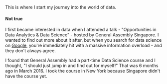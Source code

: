 This is where I start my journey into the world of data.

#### Not true
I first became interested in data when I attended a talk - "Opportunities in Data Analytics & Data Science" - hosted by General Assembly Singapore. I wanted to find out more about it after, but when you search for data science on [Google](https://www.google.com/webhp?sourceid=chrome-instant&ion=1&espv=2&ie=UTF-8#q=data%20science), you're immediately hit with a massive information overload - and they don't always agree. 

I found that General Assembly had a part-time Data Science course and I thought, "I should just jump in and find out for myself!" That was 6 months ago in March 2016. I took the course in New York because Singapore didn't have the course yet.

## 